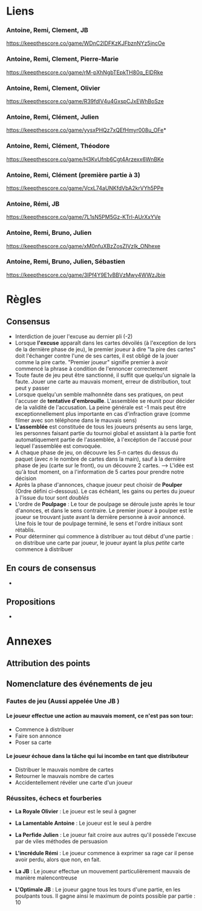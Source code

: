 # Liens 

### Antoine, Remi, Clement, JB
https://keepthescore.co/game/WDnC2lDFKzKJFbznNYz5jncOe

### Antoine, Remi, Clement, Pierre-Marie
https://keepthescore.co/game/rM-pXhNgbTEpkTH80q_EIDRke

### Antoine, Remi, Clement, Olivier
https://keepthescore.co/game/R39fdlV4u4GxspCJxEWhBoSze

### Antoine, Remi, Clément, Julien
https://keepthescore.co/game/yysxPHQz7xQEfHmyr008u_OFe*

### Antoine, Remi, Clément, Théodore
https://keepthescore.co/game/H3KvUfnb6Cgt4Arzexx6WnBKe

### Antoine, Remi, Clément (première partie à 3)
https://keepthescore.co/game/VcxL74aUNKfdVbA2krVYh5PPe

### Antoine, Rémi, JB
https://keepthescore.co/game/7L1sN5PM5Gz-KTrl-AUrXxYVe

### Antoine, Remi, Bruno, Julien
https://keepthescore.co/game/xM0nfuXBzZosZIVzIk_ONhexe

### Antoine, Remi, Bruno, Julien, Sébastien
https://keepthescore.co/game/3IPf4Y9E1vBBVzMwy4WWzJbie

# Règles




## Consensus

- Interdiction de jouer l'excuse au dernier pli (-2)
- Lorsque **l'excuse** apparaît dans les cartes dévoilés (à l'exception de lors de la dernière phase de jeu), le premier joueur à dire "la pire des cartes" doit l'échanger contre l'une de ses cartes, il est obligé de la jouer comme la pire carte. "Premier joueur" signifie premier à avoir commencé la phrase à condition de l'ennoncer correctement
- Toute faute de jeu peut être sanctionné, il suffit que quelqu'un signale la faute. Jouer une carte au mauvais moment, erreur de distribution, tout peut y passer
- Lorsque quelqu'un semble malhonnête dans ses pratiques, on peut l'accuser de **tentative d'embrouille**. L'assemblée se réunit pour décider de la validité de l'accusation. La peine générale est -1 mais peut être exceptionnellement plus importante en cas d'infraction grave (comme filmer avec son téléphone dans le mauvais sens)
- **L'assemblée** est constituée de tous les joueurs présents au sens large, les personnes faisant partie du tournoi global et assistant à la partie font automatiquement partie de l'assemblée, à l'excéption de l'accusé pour lequel l'assemblée est convoquée.
- A chaque phase de jeu, on découvre les *5-n* cartes du dessus du paquet (avec *n* le nombre de cartes dans la main), sauf à la dernière phase de jeu (carte sur le front), ou un découvre 2 cartes. --> L'idée est qu'à tout moment, on a l'information de 5 cartes pour prendre notre décision
- Après la phase d'annonces, chaque joueur peut choisir de **Poulper** (Ordre défini ci-dessous). Le cas échéant, les gains ou pertes du joueur à l'issue du tour sont *doublés*
- L'ordre de **Poulpage** : Le tour de poulpage se déroule juste après le tour d'anonces, et dans le sens contraire. Le premier joueur à poulper est le joueur se trouvant juste avant la dernière personne à avoir annoncé. Une fois le tour de poulpage terminé, le sens et l'ordre initiaux sont rétablis.
- Pour déterminer qui commence à distribuer au tout début d'une partie : on distribue une carte par joueur, le joueur ayant la plus *petite* carte commence à distribuer 

## En cours de consensus

- 

## Propositions 

- 



# Annexes 

## Attribution des points

## Nomenclature des événements de jeu

### Fautes de jeu (Aussi appelée **Une JB** )

#### Le joueur effectue une action au mauvais moment, ce n'est pas son tour: 
- Commence à distribuer
- Faire son annonce 
- Poser sa carte

#### Le joueur échoue dans la tâche qui lui incombe en tant que distributeur 
- Distribuer le mauvais nombre de cartes
- Retourner le mauvais nombre de cartes 
- Accidentellement révéler une carte d'un joueur



### Réussites, échecs et fourberies

- **La Royale Olivier** : Le joueur est le seul à gagner

- **La Lamentable Antoine** : Le joueur est le seul à perdre

- **La Perfide Julien** : Le joueur fait croire aux autres qu'il possède l'excuse par de viles méthodes de persuasion

- **L'incrédule Rémi** : Le joueur commence à exprimer sa rage car il pense avoir perdu, alors que non, en fait.

- **La JB** : Le joueur effectue un mouvement particulièrement mauvais de manière malencontreuse 

- **L'Optimale JB** : Le joueur gagne tous les tours d'une partie, en les poulpants tous. Il gagne ainsi le maximum de points possible par partie : 10
